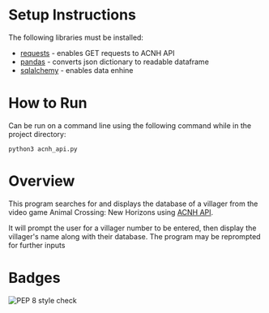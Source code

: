 # Setup Instructions
The following libraries must be installed:
* [requests](https://pypi.org/project/requests/) - enables GET requests to ACNH API
* [pandas](https://pandas.pydata.org/docs/getting_started/install.html) - converts json dictionary to readable dataframe
* [sqlalchemy](https://pypi.org/project/SQLAlchemy/) - enables data enhine

# How to Run
Can be run on a command line using the following command while in the project directory:

```python3 acnh_api.py```

# Overview
This program searches for and displays the database of a villager from the video game
Animal Crossing: New Horizons using [ACNH API](http://acnhapi.com/).

It will prompt the user for a villager number to be entered, then display the villager's 
name along with their database. The program may be reprompted for further inputs 

# Badges
![PEP 8 style check](https://github.com/IzMo2000/acnh_api_project/blob/master/.github/workflows/style.yaml)

